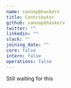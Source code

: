 ```yaml
---
name: sanoopbhaskerv
title: Contributor
github: sanoopbhaskerv
twitter: ""
linkedin: ""
slack: ""
joining_date: ""
core: false
intern: false
operations: false
---
```


Still waiting for this
